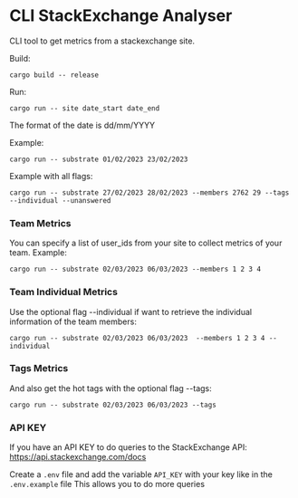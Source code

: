# CLI StackExchange Analyser
CLI tool to get metrics from a stackexchange site.

Build:
```shell
cargo build -- release
```

Run:
```shell
cargo run -- site date_start date_end
```
The format of the date is dd/mm/YYYY 

Example:
```shell
cargo run -- substrate 01/02/2023 23/02/2023
```

Example with all flags:

```shell
cargo run -- substrate 27/02/2023 28/02/2023 --members 2762 29 --tags --individual --unanswered
```

### Team Metrics
You can specify a list of user_ids from your site to collect metrics of your team.
Example:

```shell
cargo run -- substrate 02/03/2023 06/03/2023 --members 1 2 3 4
```

### Team Individual Metrics
Use the optional flag --individual if want to retrieve the individual information of the team members:

```shell
cargo run -- substrate 02/03/2023 06/03/2023  --members 1 2 3 4 --individual
```

### Tags Metrics
And also get the hot tags with the optional flag --tags:

```shell
cargo run -- substrate 02/03/2023 06/03/2023 --tags
```


### API KEY
If you have an API KEY to do queries to the StackExchange API: https://api.stackexchange.com/docs 

Create a `.env` file and add the variable `API_KEY` with your key like in the `.env.example` file
This allows you to do more queries